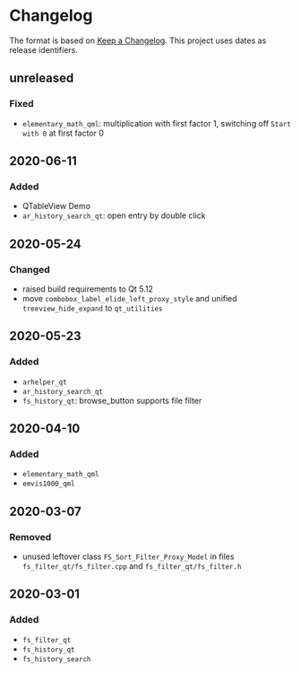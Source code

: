 # Changelog

The format is based on [Keep a Changelog](https://keepachangelog.com/en/1.0.0/).
This project uses dates as release identifiers.


## unreleased


### Fixed

- `elementary_math_qml`: multiplication with first factor 1, switching off `Start with 0` at first factor 0


## 2020-06-11


### Added

- QTableView Demo
- `ar_history_search_qt`: open entry by double click


## 2020-05-24


### Changed

- raised build requirements to Qt 5.12
- move `combobox_label_elide_left_proxy_style` and unified `treeview_hide_expand` to `qt_utilities`


## 2020-05-23


### Added

- `arhelper_qt`
- `ar_history_search_qt`
- `fs_history_qt`: browse_button supports file filter


## 2020-04-10


### Added

- `elementary_math_qml`
- `emvis1000_qml`


## 2020-03-07


### Removed

- unused leftover class `FS_Sort_Filter_Proxy_Model` in files `fs_filter_qt/fs_filter.cpp` and `fs_filter_qt/fs_filter.h`


## 2020-03-01


### Added

- `fs_filter_qt`
- `fs_history_qt`
- `fs_history_search`
